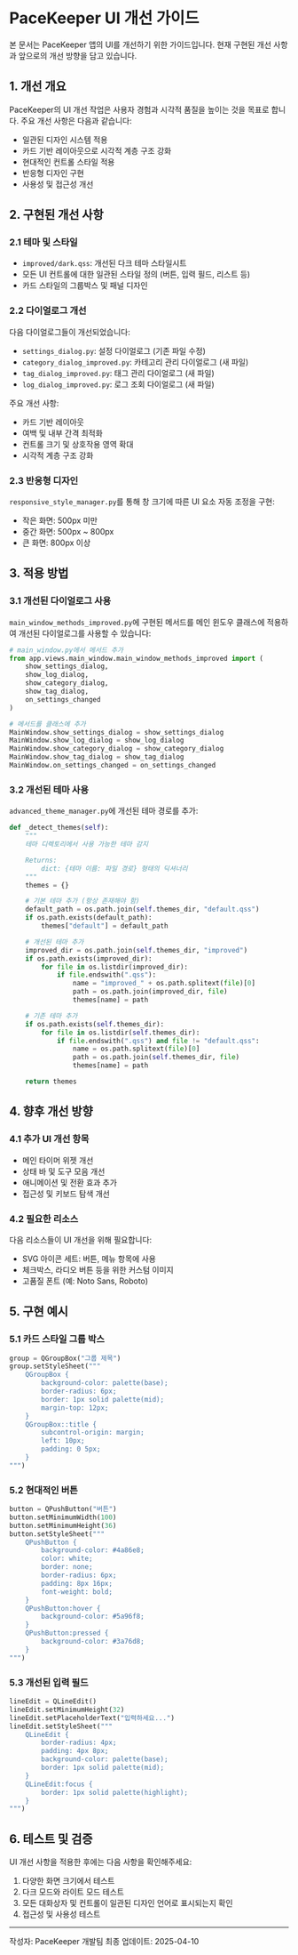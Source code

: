 # PaceKeeper UI 개선 가이드

본 문서는 PaceKeeper 앱의 UI를 개선하기 위한 가이드입니다. 현재 구현된 개선 사항과 앞으로의 개선 방향을 담고 있습니다.

## 1. 개선 개요

PaceKeeper의 UI 개선 작업은 사용자 경험과 시각적 품질을 높이는 것을 목표로 합니다. 주요 개선 사항은 다음과 같습니다:

- 일관된 디자인 시스템 적용
- 카드 기반 레이아웃으로 시각적 계층 구조 강화
- 현대적인 컨트롤 스타일 적용
- 반응형 디자인 구현
- 사용성 및 접근성 개선

## 2. 구현된 개선 사항

### 2.1 테마 및 스타일

- `improved/dark.qss`: 개선된 다크 테마 스타일시트
- 모든 UI 컨트롤에 대한 일관된 스타일 정의 (버튼, 입력 필드, 리스트 등)
- 카드 스타일의 그룹박스 및 패널 디자인

### 2.2 다이얼로그 개선

다음 다이얼로그들이 개선되었습니다:

- `settings_dialog.py`: 설정 다이얼로그 (기존 파일 수정)
- `category_dialog_improved.py`: 카테고리 관리 다이얼로그 (새 파일)
- `tag_dialog_improved.py`: 태그 관리 다이얼로그 (새 파일)
- `log_dialog_improved.py`: 로그 조회 다이얼로그 (새 파일)

주요 개선 사항:
- 카드 기반 레이아웃
- 여백 및 내부 간격 최적화
- 컨트롤 크기 및 상호작용 영역 확대
- 시각적 계층 구조 강화

### 2.3 반응형 디자인

`responsive_style_manager.py`를 통해 창 크기에 따른 UI 요소 자동 조정을 구현:

- 작은 화면: 500px 미만
- 중간 화면: 500px ~ 800px
- 큰 화면: 800px 이상

## 3. 적용 방법

### 3.1 개선된 다이얼로그 사용

`main_window_methods_improved.py`에 구현된 메서드를 메인 윈도우 클래스에 적용하여 개선된 다이얼로그를 사용할 수 있습니다:

```python
# main_window.py에서 메서드 추가
from app.views.main_window.main_window_methods_improved import (
    show_settings_dialog,
    show_log_dialog,
    show_category_dialog,
    show_tag_dialog,
    on_settings_changed
)

# 메서드를 클래스에 추가
MainWindow.show_settings_dialog = show_settings_dialog
MainWindow.show_log_dialog = show_log_dialog
MainWindow.show_category_dialog = show_category_dialog
MainWindow.show_tag_dialog = show_tag_dialog
MainWindow.on_settings_changed = on_settings_changed
```

### 3.2 개선된 테마 사용

`advanced_theme_manager.py`에 개선된 테마 경로를 추가:

```python
def _detect_themes(self):
    """
    테마 디렉토리에서 사용 가능한 테마 감지

    Returns:
        dict: {테마 이름: 파일 경로} 형태의 딕셔너리
    """
    themes = {}

    # 기본 테마 추가 (항상 존재해야 함)
    default_path = os.path.join(self.themes_dir, "default.qss")
    if os.path.exists(default_path):
        themes["default"] = default_path

    # 개선된 테마 추가
    improved_dir = os.path.join(self.themes_dir, "improved")
    if os.path.exists(improved_dir):
        for file in os.listdir(improved_dir):
            if file.endswith(".qss"):
                name = "improved_" + os.path.splitext(file)[0]
                path = os.path.join(improved_dir, file)
                themes[name] = path

    # 기존 테마 추가
    if os.path.exists(self.themes_dir):
        for file in os.listdir(self.themes_dir):
            if file.endswith(".qss") and file != "default.qss":
                name = os.path.splitext(file)[0]
                path = os.path.join(self.themes_dir, file)
                themes[name] = path

    return themes
```

## 4. 향후 개선 방향

### 4.1 추가 UI 개선 항목

- 메인 타이머 위젯 개선
- 상태 바 및 도구 모음 개선
- 애니메이션 및 전환 효과 추가
- 접근성 및 키보드 탐색 개선

### 4.2 필요한 리소스

다음 리소스들이 UI 개선을 위해 필요합니다:

- SVG 아이콘 세트: 버튼, 메뉴 항목에 사용
- 체크박스, 라디오 버튼 등을 위한 커스텀 이미지
- 고품질 폰트 (예: Noto Sans, Roboto)

## 5. 구현 예시

### 5.1 카드 스타일 그룹 박스

```python
group = QGroupBox("그룹 제목")
group.setStyleSheet("""
    QGroupBox {
        background-color: palette(base);
        border-radius: 6px;
        border: 1px solid palette(mid);
        margin-top: 12px;
    }
    QGroupBox::title {
        subcontrol-origin: margin;
        left: 10px;
        padding: 0 5px;
    }
""")
```

### 5.2 현대적인 버튼

```python
button = QPushButton("버튼")
button.setMinimumWidth(100)
button.setMinimumHeight(36)
button.setStyleSheet("""
    QPushButton {
        background-color: #4a86e8;
        color: white;
        border: none;
        border-radius: 6px;
        padding: 8px 16px;
        font-weight: bold;
    }
    QPushButton:hover {
        background-color: #5a96f8;
    }
    QPushButton:pressed {
        background-color: #3a76d8;
    }
""")
```

### 5.3 개선된 입력 필드

```python
lineEdit = QLineEdit()
lineEdit.setMinimumHeight(32)
lineEdit.setPlaceholderText("입력하세요...")
lineEdit.setStyleSheet("""
    QLineEdit {
        border-radius: 4px;
        padding: 4px 8px;
        background-color: palette(base);
        border: 1px solid palette(mid);
    }
    QLineEdit:focus {
        border: 1px solid palette(highlight);
    }
""")
```

## 6. 테스트 및 검증

UI 개선 사항을 적용한 후에는 다음 사항을 확인해주세요:

1. 다양한 화면 크기에서 테스트
2. 다크 모드와 라이트 모드 테스트
3. 모든 대화상자 및 컨트롤이 일관된 디자인 언어로 표시되는지 확인
4. 접근성 및 사용성 테스트

---

작성자: PaceKeeper 개발팀
최종 업데이트: 2025-04-10
